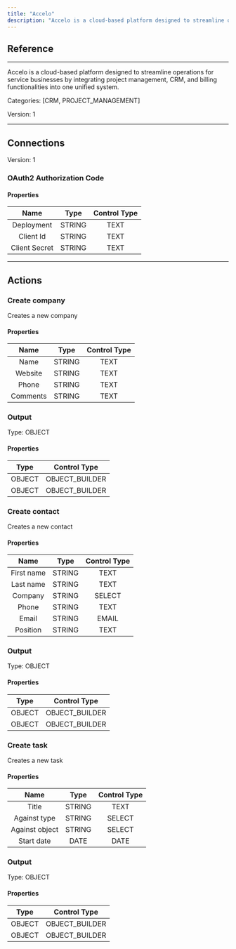 ```yaml
---
title: "Accelo"
description: "Accelo is a cloud-based platform designed to streamline operations for service businesses by integrating project management, CRM, and billing functionalities into one unified system."
---
```

## Reference
<hr />

Accelo is a cloud-based platform designed to streamline operations for service businesses by integrating project management, CRM, and billing functionalities into one unified system.

Categories: [CRM, PROJECT_MANAGEMENT]

Version: 1

<hr />



## Connections

Version: 1


### OAuth2 Authorization Code

#### Properties

|      Name      |     Type     |     Control Type     |
|:--------------:|:------------:|:--------------------:|
| Deployment | STRING | TEXT  |
| Client Id | STRING | TEXT  |
| Client Secret | STRING | TEXT  |





<hr />





## Actions


### Create company
Creates a new company

#### Properties

|      Name      |     Type     |     Control Type     |
|:--------------:|:------------:|:--------------------:|
| Name | STRING | TEXT  |
| Website | STRING | TEXT  |
| Phone | STRING | TEXT  |
| Comments | STRING | TEXT  |


### Output



Type: OBJECT

#### Properties

|     Type     |     Control Type     |
|:------------:|:--------------------:|
| OBJECT | OBJECT_BUILDER  |
| OBJECT | OBJECT_BUILDER  |





### Create contact
Creates a new contact

#### Properties

|      Name      |     Type     |     Control Type     |
|:--------------:|:------------:|:--------------------:|
| First name | STRING | TEXT  |
| Last name | STRING | TEXT  |
| Company | STRING | SELECT  |
| Phone | STRING | TEXT  |
| Email | STRING | EMAIL  |
| Position | STRING | TEXT  |


### Output



Type: OBJECT

#### Properties

|     Type     |     Control Type     |
|:------------:|:--------------------:|
| OBJECT | OBJECT_BUILDER  |
| OBJECT | OBJECT_BUILDER  |





### Create task
Creates a new task

#### Properties

|      Name      |     Type     |     Control Type     |
|:--------------:|:------------:|:--------------------:|
| Title | STRING | TEXT  |
| Against type | STRING | SELECT  |
| Against object | STRING | SELECT  |
| Start date | DATE | DATE  |


### Output



Type: OBJECT

#### Properties

|     Type     |     Control Type     |
|:------------:|:--------------------:|
| OBJECT | OBJECT_BUILDER  |
| OBJECT | OBJECT_BUILDER  |





